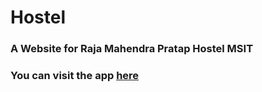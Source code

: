 # Hostel
### A Website for Raja Mahendra Pratap Hostel MSIT

### You can visit the app [here](https://shubhampal98.github.io/JS-Color-Game/)
